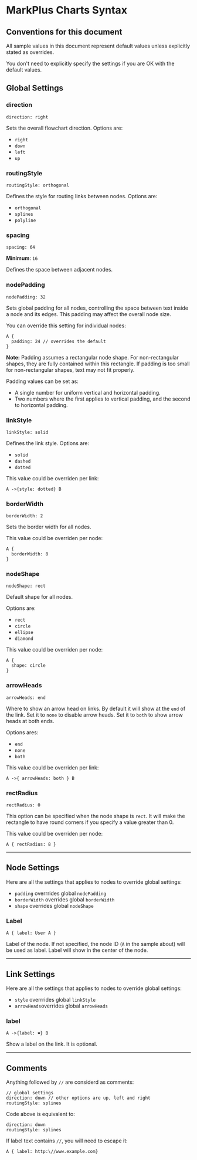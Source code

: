 # MarkPlus Charts Syntax

## Conventions for this document

All sample values in this document represent default values unless explicitly stated as overrides.

You don't need to explicitly specify the settings if you are OK with the default values.

## Global Settings

### direction

```
direction: right
```

Sets the overall flowchart direction.
Options are:

- `right`
- `down`
- `left`
- `up`

### routingStyle

```
routingStyle: orthogonal
```

Defines the style for routing links between nodes.
Options are:

- `orthogonal`
- `splines`
- `polyline`

### spacing

```
spacing: 64
```

**Minimum**: `16`

Defines the space between adjacent nodes.

### nodePadding

```
nodePadding: 32
```

Sets global padding for all nodes, controlling the space between text inside a node and its edges. This padding may affect the overall node size.

You can override this setting for individual nodes:

```
A {
  padding: 24 // overrides the default
}
```

**Note:** Padding assumes a rectangular node shape. For non-rectangular shapes, they are fully contained within this rectangle. If padding is too small for non-rectangular shapes, text may not fit properly.

Padding values can be set as:

- A single number for uniform vertical and horizontal padding.
- Two numbers where the first applies to vertical padding, and the second to horizontal padding.

### linkStyle

```
linkStyle: solid
```

Defines the link style.
Options are:

- `solid`
- `dashed`
- `dotted`

This value could be overriden per link:

```
A ->{style: dotted} B
```

### borderWidth

```
borderWidth: 2
```

Sets the border width for all nodes.

This value could be overriden per node:

```
A {
  borderWidth: 8
}
```

### nodeShape

```
nodeShape: rect
```

Default shape for all nodes.

Options are:

- `rect`
- `circle`
- `ellipse`
- `diamond`

This value could be overriden per node:

```
A {
  shape: circle
}
```

### arrowHeads

```
arrowHeads: end
```

Where to show an arrow head on links. By default it will show at the `end` of the link.
Set it to `none` to disable arrow heads. Set it to `both` to show arrow heads at both ends.

Options ares:

- `end`
- `none`
- `both`

This value could be overriden per link:

```
A ->{ arrowHeads: both } B
```

### rectRadius

```
rectRadius: 0
```

This option can be specified when the node shape is `rect`.
It will make the rectangle to have round corners if you specify a value greater than 0.

This value could be overriden per node:

```
A { rectRadius: 8 }
```

---

## Node Settings

Here are all the settings that applies to nodes to override global settings:

- `padding` overrrides global `nodePadding`
- `borderWidth` overrides global `borderWidth`
- `shape` overrides global `nodeShape`

### Label

```
A { label: User A }
```

Label of the node. If not specified, the node ID (`A` in the sample about) will be used as label.
Label will show in the center of the node.

---

## Link Settings

Here are all the settings that applies to nodes to override global settings:

- `style` overrrides global `linkStyle`
- `arrowHeads`overrides global `arrowHeads`

### label

```
A ->{label: ❤️} B
```

Show a label on the link.
It is optional.

---

## Comments

Anything followed by `//` are considerd as comments:

```
// global settings
direction: down // other options are up, left and right
routingStyle: splines
```

Code above is equivalent to:

```
direction: down
routingStyle: splines
```

If label text contains `//`, you will need to escape it:

```
A { label: http:\//www.example.com}
```

